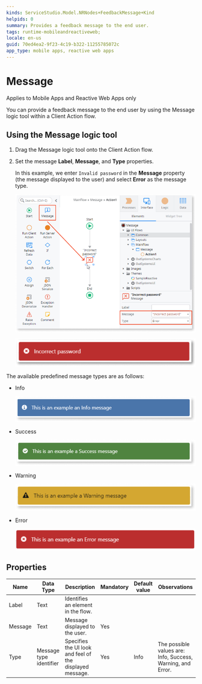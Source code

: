 ```yaml
---
kinds: ServiceStudio.Model.NRNodes+FeedbackMessage+Kind
helpids: 0
summary: Provides a feedback message to the end user.
tags: runtime-mobileandreactiveweb;
locale: en-us
guid: 70ed4ea2-9f23-4c19-b322-11255785072c
app_type: mobile apps, reactive web apps
---
```


# Message

<div class="info" markdown="1">

Applies to Mobile Apps and Reactive Web Apps only

</div>

You can provide a feedback message to the end user by using the Message logic tool within a Client Action flow.

## Using the Message logic tool

1. Drag the Message logic tool onto the Client Action flow.
1. Set the message **Label**, **Message**, and **Type** properties.

    In this example, we enter ``Invalid password`` in the **Message** property (the message displayed to the user) and select **Error** as the message type.  

    ![Drag message logic tool to client action flow](images/message-class-1-ss.png)

    ![Invalid password message](images/message-class-6-ss.png)

The available predefined message types are as follows:

* Info

    ![Info message example](images/message-class-2-ss.png)

* Success

    ![Success message example](images/message-class-3-ss.png)

* Warning

    ![Warning message example](images/message-class-4-ss.png)

* Error

    ![Error message example](images/message-class-5-ss.png)


## Properties

<table markdown="1">
<thead>
<tr>
<th>Name</th>
<th>Data Type</th>
<th>Description</th>
<th>Mandatory</th>
<th>Default value</th>
<th>Observations</th>
</tr>
</thead>
<tbody>
<tr>
<td title="Label">Label</td>
<td>Text</td>
<td>Identifies an element in the flow.</td>
<td></td>
<td></td>
<td></td>
</tr>
<tr>
<td title="Message">Message</td>
<td>Text</td>
<td>Message displayed to the user.</td>
<td>Yes</td>
<td></td>
<td></td>
</tr>
<tr>
<td title="Type">Type</td>
<td>Message type identifier</td>
<td>Specifies the UI look and feel of the displayed message.</td>
<td>Yes</td>
<td>Info</td>
<td>The possible values are: Info, Success, Warning, and Error.</td>
</tr>
</tbody>
</table>

